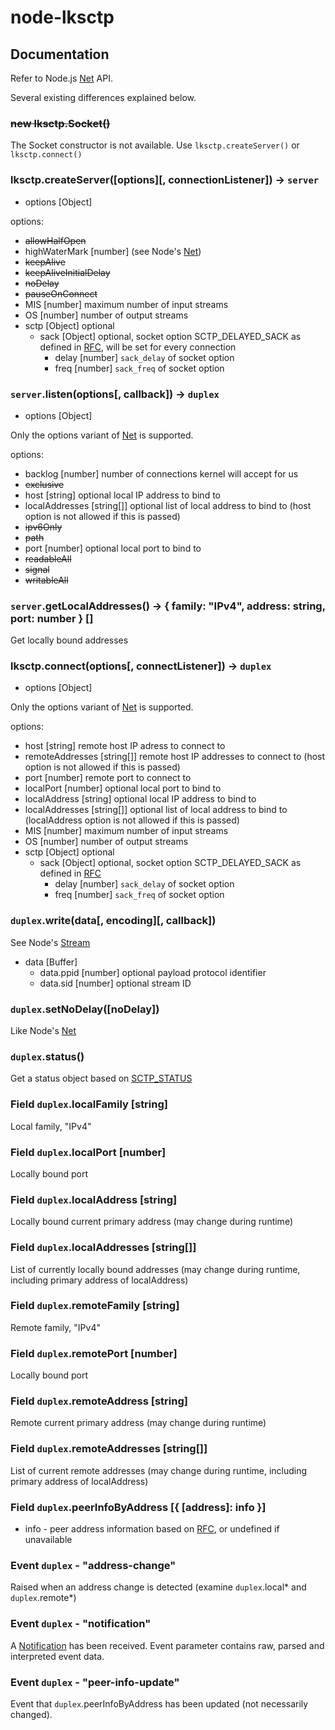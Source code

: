 # node-lksctp

## Documentation

Refer to Node.js [Net] API.

Several existing differences explained below.

### ~~new lksctp.Socket()~~
The Socket constructor is not available. Use `lksctp.createServer()` or `lksctp.connect()`

### lksctp.createServer([options][, connectionListener]) -> `server`
* options [Object]

options:
* ~~allowHalfOpen~~
* highWaterMark [number] (see Node's [Net])
* ~~keepAlive~~
* ~~keepAliveInitialDelay~~
* ~~noDelay~~
* ~~pauseOnConnect~~
* MIS [number] maximum number of input streams
* OS [number] number of output streams
* sctp [Object] optional
    * sack [Object] optional, socket option SCTP_DELAYED_SACK as defined in [RFC](https://datatracker.ietf.org/doc/html/rfc6458#section-8.1.19), will be set for every connection
        * delay [number] `sack_delay` of socket option
        * freq [number] `sack_freq` of socket option

### `server`.listen(options[, callback]) -> `duplex`
* options [Object]

Only the options variant of [Net] is supported.

options:
* backlog [number] number of connections kernel will accept for us
* ~~exclusive~~
* host [string] optional local IP address to bind to
* localAddresses [string[]] optional list of local address to bind to (host option is not allowed if this is passed)
* ~~ipv6Only~~
* ~~path~~
* port [number] optional local port to bind to
* ~~readableAll~~
* ~~signal~~
* ~~writableAll~~

### `server`.getLocalAddresses() -> { family: "IPv4", address: string, port: number } []

Get locally bound addresses


### lksctp.connect(options[, connectListener]) -> `duplex`
* options [Object]

Only the options variant of [Net] is supported.

options:
* host [string] remote host IP adress to connect to
* remoteAddresses [string[]] remote host IP addresses to connect to (host option is not allowed if this is passed)
* port [number] remote port to connect to
* localPort [number] optional local port to bind to
* localAddress [string] optional local IP address to bind to
* localAddresses [string[]] optional list of local address to bind to (localAddress option is not allowed if this is passed)
* MIS [number] maximum number of input streams
* OS [number] number of output streams
* sctp [Object] optional
    * sack [Object] optional, socket option SCTP_DELAYED_SACK as defined in [RFC](https://datatracker.ietf.org/doc/html/rfc6458#section-8.1.19)
        * delay [number] `sack_delay` of socket option
        * freq [number] `sack_freq` of socket option


### `duplex`.write(data[, encoding][, callback])

See Node's [Stream]
* data [Buffer]
    * data.ppid [number] optional payload protocol identifier
    * data.sid [number] optional stream ID

### `duplex`.setNoDelay([noDelay])

Like Node's [Net]

### `duplex`.status()

Get a status object based on [SCTP_STATUS](https://datatracker.ietf.org/doc/html/rfc6458#section-8.2.1)


### Field `duplex`.localFamily [string]
Local family, "IPv4"

### Field `duplex`.localPort [number]
Locally bound port

### Field `duplex`.localAddress [string]
Locally bound current primary address (may change during runtime)

### Field `duplex`.localAddresses [string[]]
List of currently locally bound addresses (may change during runtime, including primary address of localAddress)

### Field `duplex`.remoteFamily [string]
Remote family, "IPv4"

### Field `duplex`.remotePort [number]
Locally bound port

### Field `duplex`.remoteAddress [string]
Remote current primary address (may change during runtime)

### Field `duplex`.remoteAddresses [string[]]
List of current remote addresses (may change during runtime, including primary address of localAddress)

### Field `duplex`.peerInfoByAddress [{ [address]: info }]
* info - peer address information based on [RFC](https://datatracker.ietf.org/doc/html/rfc6458#section-8.2.2), or undefined if unavailable


### Event `duplex` - "address-change"
Raised when an address change is detected (examine `duplex`.local* and `duplex`.remote*)

### Event `duplex` - "notification"
A [Notification](https://datatracker.ietf.org/doc/html/rfc6458#section-6) has been received. Event parameter contains raw, parsed and interpreted event data.

### Event `duplex` - "peer-info-update"
Event that `duplex`.peerInfoByAddress has been updated (not necessarily changed).

[Net]: https://nodejs.org/api/net.html
[Stream]: https://nodejs.org/api/stream.html
